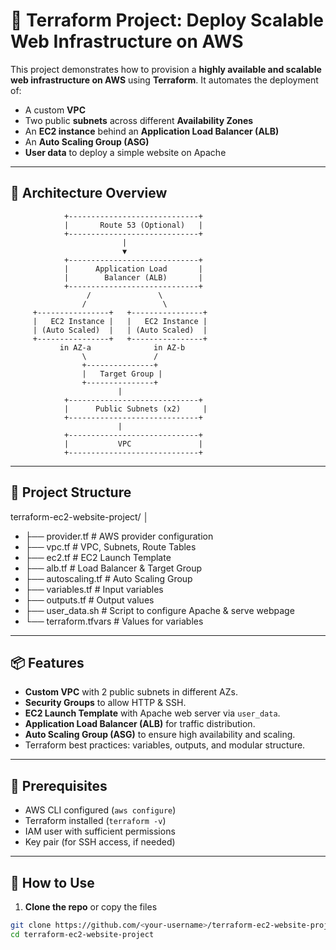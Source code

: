 
# 🚀 Terraform Project: Deploy Scalable Web Infrastructure on AWS

This project demonstrates how to provision a **highly available and scalable web infrastructure on AWS** using **Terraform**. It automates the deployment of:

- A custom **VPC**
- Two public **subnets** across different **Availability Zones**
- An **EC2 instance** behind an **Application Load Balancer (ALB)**
- An **Auto Scaling Group (ASG)**
- **User data** to deploy a simple website on Apache

---

## 🧱 Architecture Overview

                +-----------------------------+
                |       Route 53 (Optional)   |
                +-----------------------------+
                             |
                             ▼
                +-----------------------------+
                |      Application Load       |
                |        Balancer (ALB)       |
                +-----------------------------+
                     /               \
                    /                 \
         +----------------+   +----------------+
         |   EC2 Instance |   |   EC2 Instance |
         | (Auto Scaled)  |   | (Auto Scaled)  |
         +----------------+   +----------------+
               in AZ-a              in AZ-b
                    \               /
                    +---------------+
                    |   Target Group |
                    +---------------+
                            |
                +-----------------------------+
                |      Public Subnets (x2)     |
                +-----------------------------+
                            |
                +-----------------------------+
                |           VPC               |
                +-----------------------------+


---

## 📁 Project Structure

terraform-ec2-website-project/
│
- ├── provider.tf    # AWS provider configuration
- ├── vpc.tf       # VPC, Subnets, Route Tables
- ├── ec2.tf       # EC2 Launch Template
- ├── alb.tf      # Load Balancer & Target Group
- ├── autoscaling.tf   # Auto Scaling Group
- ├── variables.tf   # Input variables
- ├── outputs.tf  # Output values
- ├── user_data.sh   # Script to configure Apache & serve webpage
- └── terraform.tfvars  # Values for variables


---

## 📦 Features

- **Custom VPC** with 2 public subnets in different AZs.
- **Security Groups** to allow HTTP & SSH.
- **EC2 Launch Template** with Apache web server via `user_data`.
- **Application Load Balancer (ALB)** for traffic distribution.
- **Auto Scaling Group (ASG)** to ensure high availability and scaling.
- Terraform best practices: variables, outputs, and modular structure.

---

## 📜 Prerequisites

- AWS CLI configured (`aws configure`)
- Terraform installed (`terraform -v`)
- IAM user with sufficient permissions
- Key pair (for SSH access, if needed)

---

## 🚀 How to Use

1. **Clone the repo** or copy the files

```bash
git clone https://github.com/<your-username>/terraform-ec2-website-project.git
cd terraform-ec2-website-project
